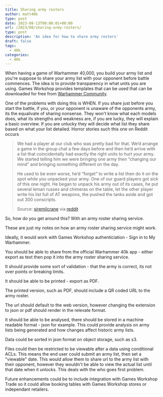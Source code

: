 ```yaml
---
title: Sharing army rosters
author: matt40k
type: post
date: 2023-08-13T00:00:01+00:00
url: /2023/08/sharing-army-rosters/
type: post
description: 'An idea for how to share army rosters'
draft: false
tags: 
  - 40k
categories:
  - 40k
---
```

When having a game of Warhammer 40,000, you build your army list and you're suppose to share your army list with your opponent before battle commences. The idea is to provide transparency in what units you are using. Games Workshop provides templates that can be used that can be downloaded for free from [Warhammer Community](https://www.warhammer-community.com/wp-content/uploads/2023/06/idTDLhettxA8bXeg.pdf).


One of the problems with doing this is WHEN. If you share just before you start the battle, if you, or your opponent is unaware of the opponents army, its the equalivate of sharing nonsense. They won't know what each models does, what its strengths and weakness are, if you are lucky, they will explain a basic overview. If you are unlucky they will decide what list they share based on what your list detailed. Horror stories such this one on Reddit occurs

> We had a player at our club who was pretty bad for that. We’d arrange a game in the group chat a few days before and then he’d arrive with a list that coincidentally had exactly the right units to hurt your army. We started telling him we were bringing one army then “changing our mind” and bringing something different on the day.
>
> He used to be even worse, he’d “forget” to write a list then do it on the spot while you unpacked your army. One of our guard players got sick of this one night. He began to unpack his army out of its cases, he put several leman russes and chimeras on the table, let the other player write his list full of AT weapons, the pushed the tanks aside and got out 300 conscripts.
>
> Source: [siremilcrane](https://www.reddit.com/user/siremilcrane/) via [reddit](https://www.reddit.com/r/WarhammerCompetitive/comments/zlmpba/do_you_normally_share_your_army_list_in_advance/j06p05s/)

So, how do you get around this? With an army roster sharing service.

These are just my notes on how an army roster sharing service might work.

Ideally, it would work with Games Workshop authenticiation - Sign in to My Warhammer.

You should be able to share from the official Warhammer 40k app - either export as text then pop it into the army roster sharing service.

It should provide some sort of validation - that the army is correct, its not over points or breaking limits.

It should be able to be printed - export as PDF.

The printed version, such as PDF, should include a QR coded URL to the army roster.

The url should default to the web version, however changing the extension to json or pdf should render in the relevate format.

It should be able to be analysed, there should be stored in a machine readable format - json for example. This could provide analysis on army lists being generated and how changes affect historic army lists.

Data could be sorted in json format on object storage, such as s3.

Files could then be restricted to be viewable after a data using conditional ACLs. This means the end user could submit an army list, then set a "viewable" date. This would allow them to share url to the army list with their opponent, however they wouldn't be able to view the actual list until that date when it unlocks. This deals with the who goes first problem.

Future enhancements could be to include integration with Games Workshop Trade so it could allow booking tables with Games Workshop stores or independant retailers.